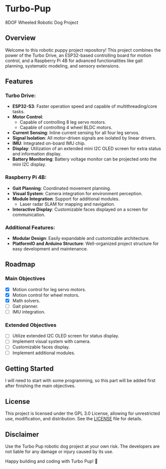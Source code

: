 # Turbo-Pup
8DOF Wheeled Robotic Dog Project

## Overview
Welcome to this robotic puppy project repository! This project combines the power of the Turbo Drive, an ESP32-based controlling board for motion control, and a Raspberry Pi 4B for advanced functionalities like gait planning, systematic modeling, and sensory extensions.

## Features

### Turbo Drive:
- **ESP32-S3**: Faster operation speed and capable of multithreading/core tasks.
- **Motor Control**:
  - Capable of controlling 8 leg servo motors.
  - Capable of controlling 4 wheel BLDC motors.
- **Current Sensing**: Inline current sensing for all four leg servos.
- **Signal Isolation**: All motor-driven signals are isolated by linear drivers.
- **IMU**: Integrated on-board IMU chip.
- **Display**: Utilization of an extended mini I2C OLED screen for extra status and information display.
- **Battery Monitoring**: Battery voltage monitor can be projected onto the mini I2C display.

### Raspberry Pi 4B:
- **Gait Planning**: Coordinated movement planning.
- **Visual System**: Camera integration for environment perception.
- **Module Integration**: Support for additional modules.
  - Laser radar SLAM for mapping and navigation.
- **Interactive Display**: Customizable faces displayed on a screen for communication.

### Additional Features:
- **Modular Design**: Easily expandable and customizable architecture.
- **PlatformIO and Arduino Structure**: Well-organized project structure for easy development and maintenance.

## Roadmap

### Main Objectives
- [x] Motion control for leg servo motors.
- [x] Motion control for wheel motors.
- [x] Math solvers.
- [ ] Gait planner.
- [ ] IMU integration.

### Extended Objectives
- [ ] Utilize extended I2C OLED screen for status display.
- [ ] Implement visual system with camera.
- [ ] Customizable faces display.
- [ ] Implement additional modules.

## Getting Started
I will need to start with some programming, so this part will be added first after finishing the main objectives.

## License
This project is licensed under the GPL 3.0 License, allowing for unrestricted use, modification, and distribution. See the [LICENSE](LICENSE) file for details.

## Disclaimer
Use the Turbo Pup robotic dog project at your own risk. The developers are not liable for any damage or injury caused by its use.

Happy building and coding with Turbo Pup! 🐾
